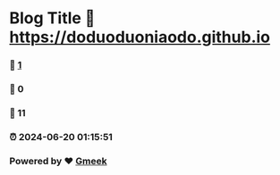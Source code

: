 # Blog Title :link: https://doduoduoniaodo.github.io 
### :page_facing_up: [1](https://doduoduoniaodo.github.io/tag.html) 
### :speech_balloon: 0 
### :hibiscus: 11 
### :alarm_clock: 2024-06-20 01:15:51 
### Powered by :heart: [Gmeek](https://github.com/Meekdai/Gmeek)
